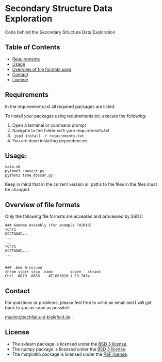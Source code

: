 # Secondary Structure Data Exploration
Code behind the Secondary Structure Data Exploration

## Table of Contents

* [Requirements](#requirements)
* [Usage](#usage)
* [Overview of file formats used](#Overview-of-file-formats)
* [Contact](#contact)
* [License](#license)

## Requirements

In the requirements.txt all required packages are listed.

To install your packages using requirements.txt, execute the following:
1. Open a terminal or command prompt
2. Navigate to the folder with your requirements.txt
3. ``` pip3 install -r requirements.txt```
4. You are done installing dependencies

## Usage:

```
main.sh
python3 convert.py
python3 tsne_dbscan.py
```
Keep in mind that in the current version all paths to the files in the files must be changed. 

## Overview of file formats
Only the following file formats are accepted and processed by SSDE:
```
### Genome Assembly (for example TAIR10) 
>Chr1
CCCTAAAC...
...
...
>Chr5
CCCTAAAC...
...


### .bed 6-column 
chrom start stop  name        score   strand
Chr1  6879	6888	AT1G01020.1	13.7434	-

```

## Contact

For questions or problems, please feel free to write an email and I will get back to you as soon as possible.

[msohn@techfak.uni-bielefeld.de](mailto:msohn@techfak.uni-bielefeld.de)
.

## License

* The sklearn package is licensed under the [BSD 3 license](https://github.com/scikit-learn/scikit-learn/blob/main/COPYING).
* The numpy package is licensed under the [BSD 3 license](https://github.com/numpy/numpy/blob/main/LICENSE.txt).
* The matplotlib package is licensed under the [PSF license](https://github.com/matplotlib/matplotlib/blob/master/LICENSE/LICENSE).

